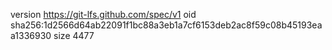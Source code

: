 version https://git-lfs.github.com/spec/v1
oid sha256:1d2566d64ab22091f1bc88a3eb1a7cf6153deb2ac8f59c08b45193eaa1336930
size 4477
